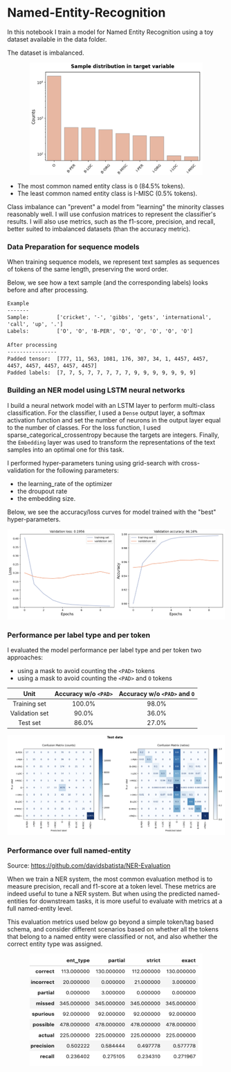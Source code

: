 # Named-Entity-Recognition

In this notebook I train a model for Named Entity Recognition using a toy dataset available in the data folder.

The dataset is imbalanced. 

<p align="center"><img src="src/Class_imbalance.png" style="width:400px; height:260px;"></p>

* The most common named entity class is `O` (84.5% tokens).
* The least common named entity class is I-MISC (0.5% tokens).

Class imbalance can "prevent" a model from "learning" the minority classes reasonably well. I will use confusion matrices to represent the classifier's results. I will also use metrics, such as the f1-score, precision, and recall, better suited to imbalanced datasets (than the accuracy metric).

### Data Preparation for sequence models

When training sequence models, we represent text samples as sequences of tokens of the same length, preserving the word order.

Below, we see how a text sample (and the corresponding labels) looks before and after processing.
```
Example 
-------
Sample:         ['cricket', '-', 'gibbs', 'gets', 'international', 'call', 'up', '.']
Labels:         ['O', 'O', 'B-PER', 'O', 'O', 'O', 'O', 'O']

After processing
----------------
Padded tensor:  [777, 11, 563, 1081, 176, 307, 34, 1, 4457, 4457, 4457, 4457, 4457, 4457, 4457]
Padded labels:  [7, 7, 5, 7, 7, 7, 7, 7, 9, 9, 9, 9, 9, 9, 9] 
```

### Building an NER model using LSTM neural networks

I build a neural network model with an LSTM layer to perform multi-class classification. For the classifier, I used a `Dense` output layer, a softmax activation function and set the number of neurons in the output layer equal to the number of classes. For the loss function, I used sparse_categorical_crossentropy because the targets are integers. Finally, the `Embedding` layer was used to transform the representations of the text samples into an optimal one for this task.

I performed hyper-parameters tuning using grid-search with cross-validation for the following parameters:
* the learning_rate of the optimizer
* the droupout rate
* the embedding size.

Below, we see the accuracy/loss curves for model trained with the "best" hyper-parameters.

![Class imbalance Figure](src/Acc_loss_curves.png)


### Performance per label type and per token 

I evaluated the model performance per label type and per token two approaches:

* using a mask to avoid counting the `<PAD>` tokens
* using a mask to avoid counting the `<PAD>` and `O` tokens


| Unit        | Accuracy w/o `<PAD>`|Accuracy w/o `<PAD>` and `O` |
| :-------------: | :-----:|:-----:|
| Training set      |  100.0% | 98.0% |
| Validation set    |    90.0% | 36.0% |
| Test set |    86.0% | 27.0% |


![Cm test Figure](src/cm_test.png)

### Performance over full named-entity

Source: https://github.com/davidsbatista/NER-Evaluation

When we train a NER system, the most common evaluation method is to measure precision, recall and f1-score at a token level. These metrics are indeed useful to tune a NER system. But when using the predicted named-entities for downstream tasks, it is more useful to evaluate with metrics at a full named-entity level.

This evaluation metrics used below go beyond a simple token/tag based schema, and consider different scenarios based on whether all the tokens that belong to a named entity were classified or not, and also whether the correct entity type was assigned.

<p align="center"><img src="src/full_performance.png" style="width:400px; height:260px;"></p>


